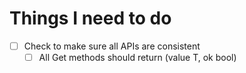 # Things I need to do

<!-- TODO:-->

- [ ] Check to make sure all APIs are consistent
    - [ ] All Get methods should return (value T, ok bool)

